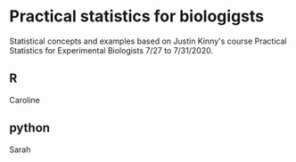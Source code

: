# Practical statistics for biologigsts

Statistical concepts and examples based on Justin Kinny's course Practical Statistics for Experimental Biologists 7/27 to 7/31/2020.  

## R
Caroline

## python
Sarah
